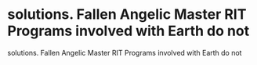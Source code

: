# solutions. Fallen Angelic Master RIT Programs involved with Earth do not

solutions. Fallen Angelic Master RIT Programs involved with Earth do not